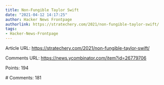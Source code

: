 ```yaml
---
title: Non-Fungible Taylor Swift
date: "2021-04-12 14:17:25"
author: Hacker News Frontpage
authorlink: https://stratechery.com/2021/non-fungible-taylor-swift/
tags:
- Hacker-News-Frontpage
---
```


<p>Article URL: <a href="https://stratechery.com/2021/non-fungible-taylor-swift/">https://stratechery.com/2021/non-fungible-taylor-swift/</a></p>
<p>Comments URL: <a href="https://news.ycombinator.com/item?id=26779706">https://news.ycombinator.com/item?id=26779706</a></p>
<p>Points: 194</p>
<p># Comments: 181</p>
